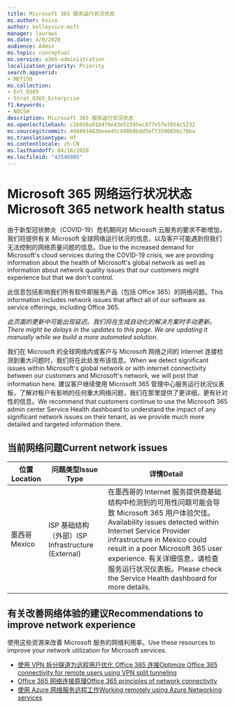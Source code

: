 ```yaml
---
title: Microsoft 365 服务运行状况状态
ms.author: kvice
author: kelleyvice-msft
manager: laurawi
ms.date: 4/8/2020
audience: Admin
ms.topic: conceptual
ms.service: o365-administration
localization_priority: Priority
search.appverid:
- MET150
ms.collection:
- Ent_O365
- Strat_O365_Enterprise
f1.keywords:
- NOCSH
description: Microsoft 365 服务运行状况状态
ms.openlocfilehash: c1b938a91b4f0e43e51595ec877e57e7654c5232
ms.sourcegitcommit: 4988934836eee45c890b9bdd5ef73590656c78ba
ms.translationtype: HT
ms.contentlocale: zh-CN
ms.lasthandoff: 04/16/2020
ms.locfileid: "43540805"
---
```

# <a name="microsoft-365-network-health-status"></a><span data-ttu-id="33485-103">Microsoft 365 网络运行状况状态</span><span class="sxs-lookup"><span data-stu-id="33485-103">Microsoft 365 network health status</span></span>

<span data-ttu-id="33485-104">由于新型冠状肺炎（COVID-19）危机期间对 Microsoft 云服务的要求不断增加，我们将提供有关 Microsoft 全球网络运行状况的信息，以及客户可能遇到但我们无法控制的网络质量问题的信息。</span><span class="sxs-lookup"><span data-stu-id="33485-104">Due to the increased demand for Microsoft's cloud services during the COVID-19 crisis, we are providing information about the health of Microsoft's global network as well as information about network quality issues that our customers might experience but that we don't control.</span></span>

<span data-ttu-id="33485-105">此信息包括影响我们所有软件即服务产品（包括 Office 365）的网络问题。</span><span class="sxs-lookup"><span data-stu-id="33485-105">This information includes network issues that affect all of our software as service offerings, including Office 365.</span></span>

<span data-ttu-id="33485-106">_此页面的更新中可能出现延迟。我们将在生成自动化的解决方案时手动更新。_</span><span class="sxs-lookup"><span data-stu-id="33485-106">_There might be delays in the updates to this page. We are updating it manually while we build a more automated solution._</span></span>

<span data-ttu-id="33485-107">我们在 Microsoft 的全球网络内或客户与 Microsoft 网络之间的 Internet 连接检测到重大问题时，我们将在此处发布该信息。</span><span class="sxs-lookup"><span data-stu-id="33485-107">When we detect significant issues within Microsoft's global network or with internet connectivity between our customers and Microsoft's network, we will post that information here.</span></span> <span data-ttu-id="33485-108">建议客户继续使用 Microsoft 365 管理中心服务运行状况仪表板，了解对租户有影响的任何重大网络问题，我们在那里提供了更详细，更有针对性的信息。</span><span class="sxs-lookup"><span data-stu-id="33485-108">We recommend that customers continue to use the Microsoft 365 admin center Service Health dashboard to understand the impact of any significant network issues on their tenant, as we provide much more detailed and targeted information there.</span></span>

## <a name="current-network-issues"></a><span data-ttu-id="33485-109">当前网络问题</span><span class="sxs-lookup"><span data-stu-id="33485-109">Current network issues</span></span>

| <span data-ttu-id="33485-110">位置</span><span class="sxs-lookup"><span data-stu-id="33485-110">Location</span></span> | <span data-ttu-id="33485-111">问题类型</span><span class="sxs-lookup"><span data-stu-id="33485-111">Issue Type</span></span> | <span data-ttu-id="33485-112">详情</span><span class="sxs-lookup"><span data-stu-id="33485-112">Detail</span></span> |
| --- | --- | --- |
| <span data-ttu-id="33485-113">墨西哥</span><span class="sxs-lookup"><span data-stu-id="33485-113">Mexico</span></span> | <span data-ttu-id="33485-114">ISP 基础结构（外部）</span><span class="sxs-lookup"><span data-stu-id="33485-114">ISP Infrastructure (External)</span></span> | <span data-ttu-id="33485-115">在墨西哥的 Internet 服务提供商基础结构中检测到的可用性问题可能会导致 Microsoft 365 用户体验欠佳。</span><span class="sxs-lookup"><span data-stu-id="33485-115">Availability issues detected within Internet Service Provider infrastructure in Mexico could result in a poor Microsoft 365 user experience.</span></span> <span data-ttu-id="33485-116">有关详细信息，请检查服务运行状况仪表板。</span><span class="sxs-lookup"><span data-stu-id="33485-116">Please check the Service Health dashboard for more details.</span></span> |

## <a name="recommendations-to-improve-network-experience"></a><span data-ttu-id="33485-117">有关改善网络体验的建议</span><span class="sxs-lookup"><span data-stu-id="33485-117">Recommendations to improve network experience</span></span>

<span data-ttu-id="33485-118">使用这些资源来改善 Microsoft 服务的网络利用率。</span><span class="sxs-lookup"><span data-stu-id="33485-118">Use these resources to improve your network utilization for Microsoft services.</span></span>

- [<span data-ttu-id="33485-119">使用 VPN 拆分隧道为远程用户优化 Office 365 连接</span><span class="sxs-lookup"><span data-stu-id="33485-119">Optimize Office 365 connectivity for remote users using VPN split tunneling</span></span>](https://docs.microsoft.com/office365/enterprise/office-365-vpn-split-tunnel)
- [<span data-ttu-id="33485-120">Office 365 网络连接原理</span><span class="sxs-lookup"><span data-stu-id="33485-120">Office 365 principles of network connectivity</span></span>](https://aka.ms/pnc)
- [<span data-ttu-id="33485-121">使用 Azure 网络服务远程工作</span><span class="sxs-lookup"><span data-stu-id="33485-121">Working remotely using Azure Networking services</span></span>](https://docs.microsoft.com/azure/networking/working-remotely-support)
